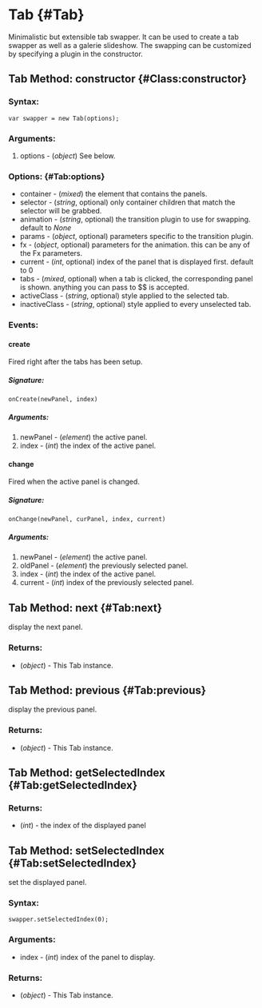 Tab {#Tab}
============

Minimalistic but extensible tab swapper. It can be used to create a tab swapper as well as a galerie slideshow. The swapping can be customized by specifying a plugin in the constructor.

Tab Method: constructor {#Class:constructor}
---------------------

### Syntax:

	var swapper = new Tab(options);


### Arguments:

1. options - (*object*) See below.

### Options: {#Tab:options}

* container  - (*mixed*) the element that contains the panels.
* selector  - (*string*, optional) only container children that match the selector will be grabbed.
* animation  - (*string*, optional) the transition plugin to use for swapping. default to *None*
* params - (*object*, optional) parameters specific to the transition plugin.
* fx - (*object*, optional) parameters for the animation. this can be any of the Fx parameters.
* current  - (*int*, optional) index of the panel that is displayed first. default to 0
* tabs  - (*mixed*, optional) when a tab is clicked, the corresponding panel is shown. anything you can pass to $$ is accepted. 
* activeClass  - (*string*, optional) style applied to the selected tab.
* inactiveClass  - (*string*, optional) style applied to every unselected tab.

### Events:

#### create

Fired right after the tabs has been setup.

##### Signature:

	onCreate(newPanel, index)

##### Arguments:

1. newPanel - (*element*) the active panel.
2. index - (*int*) the index of the active panel.

#### change

Fired when the active panel is changed.

##### Signature:

	onChange(newPanel, curPanel, index, current)

##### Arguments:

1. newPanel - (*element*) the active panel.
2. oldPanel - (*element*) the previously selected panel.
3. index - (*int*) the index of the active panel.
4. current - (*int*) index of the previously selected panel.


Tab Method: next {#Tab:next}
----------------------------

display the next panel.

### Returns:

* (*object*) - This Tab instance.

Tab Method: previous {#Tab:previous}
----------------------------

display the previous panel.

### Returns:

* (*object*) - This Tab instance.

Tab Method: getSelectedIndex {#Tab:getSelectedIndex}
----------------------------

### Returns:

* (*int*) - the index of the displayed panel

Tab Method: setSelectedIndex {#Tab:setSelectedIndex}
----------------------------

set the displayed panel.

### Syntax:

	swapper.setSelectedIndex(0);

### Arguments:

- index - (*int*) index of the panel to display.

### Returns:

* (*object*) - This Tab instance.